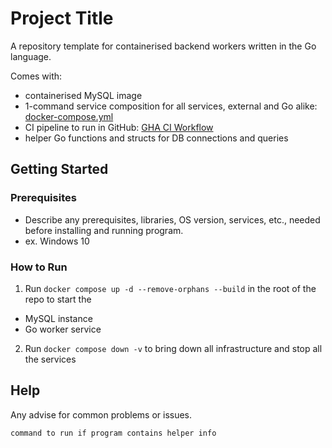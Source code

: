 # Project Title

A repository template for containerised backend workers written in the Go language. 

Comes with:
- containerised MySQL image
- 1-command service composition for all services, external and Go alike: [docker-compose.yml](./docker-compose.yml)
- CI pipeline to run in GitHub: [GHA CI Workflow](./.github/workflows/ci.yml)
- helper Go functions and structs for DB connections and queries

## Getting Started

### Prerequisites

* Describe any prerequisites, libraries, OS version, services, etc., needed before installing and running program.
* ex. Windows 10

### How to Run

1. Run `docker compose up -d --remove-orphans --build` in the root of the repo to start the
  * MySQL instance
  * Go worker service

2. Run `docker compose down -v` to bring down all infrastructure and stop all the services

## Help

Any advise for common problems or issues.
```
command to run if program contains helper info
```